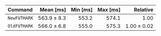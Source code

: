 | Command | Mean [ms] | Min [ms] | Max [ms] | Relative |
|:---|---:|---:|---:|---:|
| `NewFUTHARK` | 563.9 ± 8.3 | 553.2 | 574.1 | 1.00 |
| `OldFUTHARK` | 566.0 ± 6.8 | 555.0 | 575.3 | 1.00 ± 0.02 |
